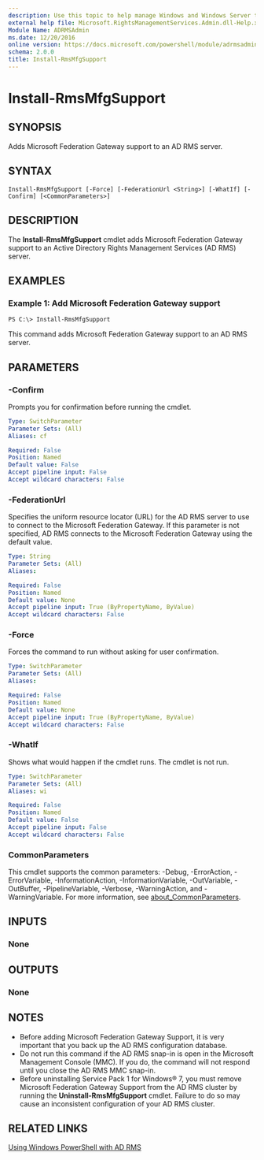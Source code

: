 ```yaml
---
description: Use this topic to help manage Windows and Windows Server technologies with Windows PowerShell.
external help file: Microsoft.RightsManagementServices.Admin.dll-Help.xml
Module Name: ADRMSAdmin
ms.date: 12/20/2016
online version: https://docs.microsoft.com/powershell/module/adrmsadmin/install-rmsmfgsupport?view=windowsserver2016-ps&wt.mc_id=ps-gethelp
schema: 2.0.0
title: Install-RmsMfgSupport
---
```


# Install-RmsMfgSupport

## SYNOPSIS
Adds Microsoft Federation Gateway support to an AD RMS server.

## SYNTAX

```
Install-RmsMfgSupport [-Force] [-FederationUrl <String>] [-WhatIf] [-Confirm] [<CommonParameters>]
```

## DESCRIPTION
The **Install-RmsMfgSupport** cmdlet adds Microsoft Federation Gateway support to an Active Directory Rights Management Services (AD RMS) server.

## EXAMPLES

### Example 1: Add Microsoft Federation Gateway support
```
PS C:\> Install-RmsMfgSupport
```

This command adds Microsoft Federation Gateway support to an AD RMS server.

## PARAMETERS

### -Confirm
Prompts you for confirmation before running the cmdlet.

```yaml
Type: SwitchParameter
Parameter Sets: (All)
Aliases: cf

Required: False
Position: Named
Default value: False
Accept pipeline input: False
Accept wildcard characters: False
```

### -FederationUrl
Specifies the uniform resource locator (URL) for the AD RMS server to use to connect to the Microsoft Federation Gateway.
If this parameter is not specified, AD RMS connects to the Microsoft Federation Gateway using the default value.

```yaml
Type: String
Parameter Sets: (All)
Aliases: 

Required: False
Position: Named
Default value: None
Accept pipeline input: True (ByPropertyName, ByValue)
Accept wildcard characters: False
```

### -Force
Forces the command to run without asking for user confirmation.

```yaml
Type: SwitchParameter
Parameter Sets: (All)
Aliases: 

Required: False
Position: Named
Default value: None
Accept pipeline input: True (ByPropertyName, ByValue)
Accept wildcard characters: False
```

### -WhatIf
Shows what would happen if the cmdlet runs.
The cmdlet is not run.

```yaml
Type: SwitchParameter
Parameter Sets: (All)
Aliases: wi

Required: False
Position: Named
Default value: False
Accept pipeline input: False
Accept wildcard characters: False
```

### CommonParameters
This cmdlet supports the common parameters: -Debug, -ErrorAction, -ErrorVariable, -InformationAction, -InformationVariable, -OutVariable, -OutBuffer, -PipelineVariable, -Verbose, -WarningAction, and -WarningVariable. For more information, see [about_CommonParameters](https://go.microsoft.com/fwlink/?LinkID=113216).

## INPUTS

### None

## OUTPUTS

### None

## NOTES
* Before adding Microsoft Federation Gateway Support, it is very important that you back up the AD RMS configuration database.
* Do not run this command if the AD RMS snap-in is open in the Microsoft Management Console (MMC). If you do, the command will not respond until you close the AD RMS MMC snap-in.
* Before uninstalling Service Pack 1 for Windows® 7, you must remove Microsoft Federation Gateway Support from the AD RMS cluster by running the **Uninstall-RmsMfgSupport** cmdlet. Failure to do so may cause an inconsistent configuration of your AD RMS cluster.

## RELATED LINKS

[Using Windows PowerShell with AD RMS](https://go.microsoft.com/fwlink/?LinkId=136806)


